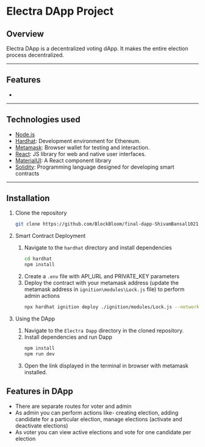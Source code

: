 # Electra DApp Project

## Overview
Electra DApp is a decentralized voting dApp. It makes the entire election process decentralized. 

---

## Features
-


---

## Technologies used
- [Node.js](https://nodejs.org/)
- [Hardhat](https://hardhat.org/): Development environment for Ethereum.
- [Metamask](https://metamask.io/): Browser wallet for testing and interaction.
- [React](https://react.dev/): JS library for web and native user interfaces.
- [MaterialUI](https://mui.com/material-ui/): A React component library
- [Solidity](https://soliditylang.org/): Programming language designed for developing smart contracts

---

## Installation
1. Clone the repository
   ```bash
   git clone https://github.com/BlockBloom/final-dapp-ShivamBansal1021.git
   ```

2. Smart Contract Deployment 
    1. Navigate to the `hardhat` directory and install dependencies
        ```bash
        cd hardhat
        npm install
        ```
    2. Create a `.env` file with API_URL and PRIVATE_KEY parameters
    3. Deploy the contract with your metamask address (update the metamask address in `ignition\modules\Lock.js` file)  to perform admin actions
        ```bash
        npx hardhat ignition deploy ./ignition/modules/Lock.js --network sepolia
        ```

3. Using the DApp
    1. Navigate to the `Electra Dapp` directory in the cloned repository.
    2. Install dependencies and run Dapp
        ```bash
        npm install
        npm run dev
        ```
    3. Open the link displayed in the terminal in browser with metamask installed.

## Features in DApp
- There are separate routes for voter and admin
- As admin you can perform actions like- creating election, adding candidate for a particular election, manage elections (activate and deactivate elections)
- As voter you can view active elections and vote for one candidate per election